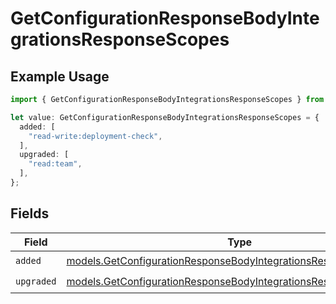 # GetConfigurationResponseBodyIntegrationsResponseScopes

## Example Usage

```typescript
import { GetConfigurationResponseBodyIntegrationsResponseScopes } from "@simplesagar/vercel/models/getconfigurationop.js";

let value: GetConfigurationResponseBodyIntegrationsResponseScopes = {
  added: [
    "read-write:deployment-check",
  ],
  upgraded: [
    "read:team",
  ],
};
```

## Fields

| Field                                                                                                                                      | Type                                                                                                                                       | Required                                                                                                                                   | Description                                                                                                                                |
| ------------------------------------------------------------------------------------------------------------------------------------------ | ------------------------------------------------------------------------------------------------------------------------------------------ | ------------------------------------------------------------------------------------------------------------------------------------------ | ------------------------------------------------------------------------------------------------------------------------------------------ |
| `added`                                                                                                                                    | [models.GetConfigurationResponseBodyIntegrationsResponseAdded](../models/getconfigurationresponsebodyintegrationsresponseadded.md)[]       | :heavy_check_mark:                                                                                                                         | N/A                                                                                                                                        |
| `upgraded`                                                                                                                                 | [models.GetConfigurationResponseBodyIntegrationsResponseUpgraded](../models/getconfigurationresponsebodyintegrationsresponseupgraded.md)[] | :heavy_check_mark:                                                                                                                         | N/A                                                                                                                                        |